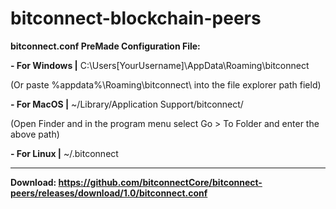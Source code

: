 # bitconnect-blockchain-peers


**bitconnect.conf PreMade Configuration File:**


**- For Windows |** C:\Users[YourUsername]\AppData\Roaming\bitconnect

(Or paste %appdata%\Roaming\bitconnect\ into the file explorer path field)


**- For MacOS |** ~/Library/Application Support/bitconnect/

(Open Finder and in the program menu select Go > To Folder and enter the above path)


**- For Linux |** ~/.bitconnect

---

**Download: https://github.com/bitconnectCore/bitconnect-peers/releases/download/1.0/bitconnect.conf**
